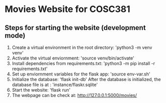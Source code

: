 # Movies Website for COSC381
## Steps for starting the website (development mode)

1. Create a virtual environment in the root directory: 'python3 -m venv venv'
2. Activate the virtual enviornment: 'source venv/bin/activate'
3. Install dependencies from requirements.txt: 'python3 -m pip install -r requirements.txt'
4. Set up enviornment variables for the flask app: 'source env-var.sh'
5. Initialize the database: 'flask init-db' After the database is initialized, the database file is at : 'instance/flaskr.sqlite'
6. Start the website: 'flask run'
7. The webpage can be check at: http://127.0.0.1:5000/movies/